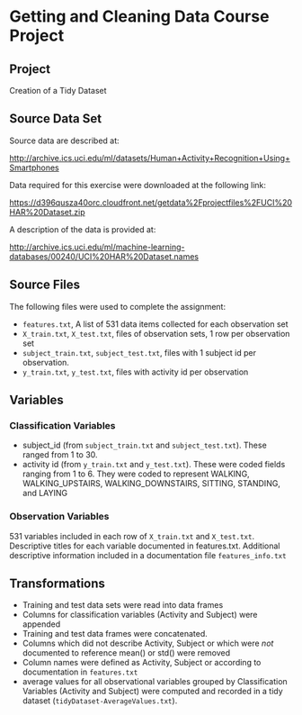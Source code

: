 # Getting and Cleaning Data Course Project #

## Project ##
Creation of a Tidy Dataset

## Source Data Set ##

Source data are described at:

http://archive.ics.uci.edu/ml/datasets/Human+Activity+Recognition+Using+Smartphones

Data required for this exercise were downloaded at the following link:

https://d396qusza40orc.cloudfront.net/getdata%2Fprojectfiles%2FUCI%20HAR%20Dataset.zip

A description of the data is provided at:

http://archive.ics.uci.edu/ml/machine-learning-databases/00240/UCI%20HAR%20Dataset.names

## Source Files ##

The following files were used to complete the assignment:

* `features.txt`, A list of 531 data items collected for each observation set
* `X_train.txt`, `X_test.txt`,  files of observation sets, 1 row per observation set
* `subject_train.txt`, `subject_test.txt`, files with 1 subject id per observation.  
* `y_train.txt`, `y_test.txt`, files with activity id per observation


## Variables ##

### Classification Variables ###

* subject_id (from `subject_train.txt` and `subject_test.txt`).  These ranged from 1 to 30.
* activity id (from `y_train.txt` and `y_test.txt`).  These were coded fields ranging from 1 to 6.  They were coded to represent WALKING, WALKING_UPSTAIRS, WALKING_DOWNSTAIRS, SITTING, STANDING, and LAYING

### Observation Variables ###
531 variables included in each row of `X_train.txt` and `X_test.txt`. Descriptive titles for each variable documented in features.txt.  Additional descriptive information included in a documentation file `features_info.txt`

## Transformations ##

* Training and test data sets were read into data frames
* Columns for classification variables (Activity and Subject) were appended
* Training and test data frames were concatenated.
* Columns which did not describe Activity, Subject or which were *not* documented to reference mean() or std() were removed
* Column names were defined as Activity, Subject or according to documentation in `features.txt`
* average values for all observational variables grouped by Classification Variables (Activity and Subject)
were computed and recorded in a tidy dataset (`tidyDataset-AverageValues.txt`).

